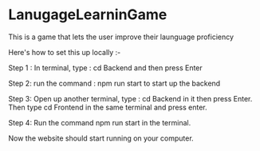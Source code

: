 # LanugageLearninGame
This is a game that lets the user improve their launguage proficiency

Here's how to set this up locally :-

Step 1 :
In terminal, type : cd Backend and then press Enter

Step 2:
run the command : npm run start to start up the backend

Step 3: Open up another terminal, type : cd Backend in it then press Enter. Then type cd Frontend in the same terminal and press enter.

Step 4: Run the command npm run start in the terminal.

Now the website should start running on your computer.

